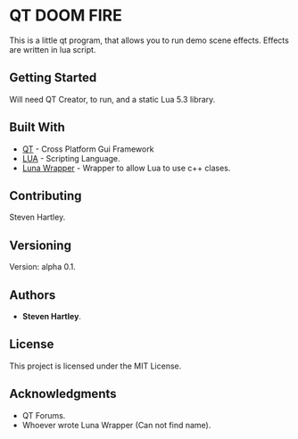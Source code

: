 # QT DOOM FIRE

This is a little qt program, that allows you to run demo scene effects. Effects are written in lua script.

## Getting Started

Will need QT Creator, to run, and a static Lua 5.3 library.

## Built With

* [QT](https://www.qt.io/) - Cross Platform Gui Framework
* [LUA](http://www.lua.org/) - Scripting Language.
* [Luna Wrapper](http://lua-users.org/wiki/LunaWrapper) - Wrapper to allow Lua to use c++ clases.

## Contributing

Steven Hartley.

## Versioning

Version: alpha 0.1.

## Authors

* **Steven Hartley**.

## License

This project is licensed under the MIT License.

## Acknowledgments

* QT Forums.
* Whoever wrote Luna Wrapper (Can not find name).
